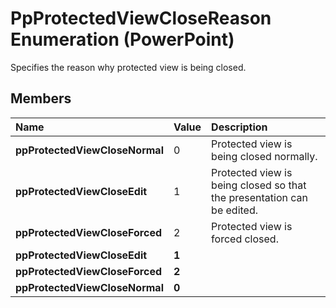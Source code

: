 
# PpProtectedViewCloseReason Enumeration (PowerPoint)

Specifies the reason why protected view is being closed.


## Members



|**Name**|**Value**|**Description**|
|:-----|:-----|:-----|
| **ppProtectedViewCloseNormal**|0|Protected view is being closed normally.|
| **ppProtectedViewCloseEdit**|1|Protected view is being closed so that the presentation can be edited.|
| **ppProtectedViewCloseForced**|2|Protected view is forced closed.|
| **ppProtectedViewCloseEdit**| **1**||
| **ppProtectedViewCloseForced**| **2**||
| **ppProtectedViewCloseNormal**| **0**||
